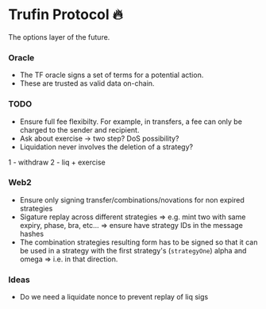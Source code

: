 # Trufin Protocol 🔥

The options layer of the future.

### Oracle

- The TF oracle signs a set of terms for a potential action.
- These are trusted as valid data on-chain.

### TODO

- Ensure full fee flexibilty. For example, in transfers, a fee can only be charged to the sender and recipient.
- Ask about exercise -> two step? DoS possibility?
- Liquidation never involves the deletion of a strategy?

1 - withdraw
2 - liq + exercise

### Web2

- Ensure only signing transfer/combinations/novations for non expired strategies
- Sigature replay across different strategies => e.g. mint two with same expiry, phase, bra, etc... => ensure have strategy IDs in the message hashes
- The combination strategies resulting form has to be signed so that it can be used in a strategy with the first strategy's (`strategyOne`) alpha and omega => i.e. in that direction.

### Ideas

- Do we need a liquidate nonce to prevent replay of liq sigs
